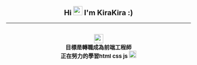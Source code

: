 <h3 align="center"><span style=font-size:20px;"20px</span>
Hi  <img src="https://emojis.slackmojis.com/emojis/images/1643515259/12806/meow_attention.png?1643515259" width="25"> 
I'm KiraKira :)
</h3>

<hr>

<h2 align="center"><span style=font-size:15px;"15px</span><img src="https://emojis.slackmojis.com/emojis/images/1643515146/11614/pop_cat.gif?1643515146" width="25"><br>目標是轉職成為前端工程師 <br>正在努力的學習html css js <img src="https://emojis.slackmojis.com/emojis/images/1643514867/8787/fb-hug.png?1643514867" width="20">


